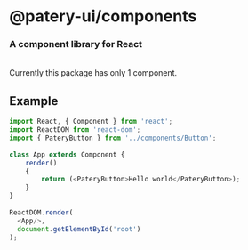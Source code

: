 # @patery-ui/components
### A component library for React
<br/>
Currently this package has only 1 component.

## Example
```javascript
import React, { Component } from 'react';
import ReactDOM from 'react-dom';
import { PateryButton } from '../components/Button';
 
class App extends Component {
    render()
    {
        return (<PateryButton>Hello world</PateryButton>);
    }
}
 
ReactDOM.render(
  <App/>,
  document.getElementById('root')
);
```